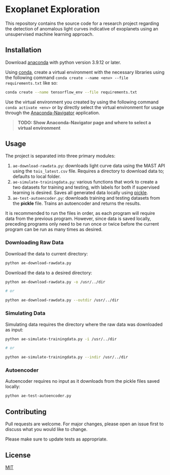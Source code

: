 # Exoplanet Exploration

This repository contains the source code for a research project regarding the detection of anomalous light curves indicative of exoplanets using an unsupervised machine learning approach. 

## Installation

Download [anaconda](https://docs.anaconda.com/anaconda/install/) with python version 3.9.12 or later.

Using [conda](https://docs.anaconda.com/anaconda/install/), create a virtual environment with the necessary libraries using the following command ```conda create --name <env> --file requirements.txt``` like so:

```bash
conda create --name tensorflow_env --file requirements.txt
```
Use the virtual environment you created by using the following command ```conda activate <env>``` or by directly select the virtual environment for usage through the [Anaconda-Navigator](https://docs.anaconda.com/anaconda/navigator/) application.

> **TODO: Show Anaconda-Navigator page and where to select a virtual environment**

## Usage

The project is separated into three primary modules:

1. `ae-download-rawdata.py`: downloads light curve data using the MAST API using the `tois_latest.csv` file. Requires a directory to download data to; defaults to local folder.
2. `ae-simulate-trainingdata.py`: various functions that work to create a two datasets for training and testing, with labels for both if supervised learning is desired. Saves all generated data locally using [pickle](https://docs.python.org/3/library/pickle.html#:~:text=%E2%80%9CPickling%E2%80%9D%20is%20the%20process%20whereby,back%20into%20an%20object%20hierarchy.).
3. `ae-test-autoencoder.py`: downloads training and testing datasets from the **pickle** file. Trains an autoencoder and returns the results.

It is recommended to run the files in order, as each program will require data from the previous program. However, since data is saved locally, preceding programs only need to be run once or twice before the current program can be run as many times as desired.

### Downloading Raw Data
Download the data to current directory:
```bash
python ae-download-rawdata.py
```
Download the data to a desired directory:
```bash
python ae-download-rawdata.py -o /usr/../dir

# or 

python ae-download-rawdata.py --outdir /usr/../dir
```

### Simulating Data
Simulating data requires the directory where the raw data was downloaded as input:
```bash
python ae-simulate-trainingdata.py -i /usr/../dir

# or

python ae-simulate-trainingdata.py --indir /usr/../dir
```

### Autoencoder
Autoencoder requires no input as it downloads from the pickle files saved locally:
```bash
python ae-test-autoencoder.py
```

## Contributing
Pull requests are welcome. For major changes, please open an issue first to discuss what you would like to change.

Please make sure to update tests as appropriate.

## License
[MIT](https://choosealicense.com/licenses/mit/)